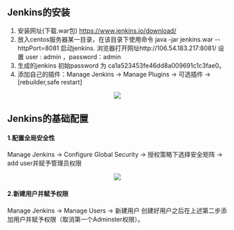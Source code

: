 ## Jenkins的安装 
     
1. 安装网址(下载.war包)
	https://www.jenkins.io/download/  
2. 放入centos服务器某一目录，在该目录下使用命令 java -jar jenkins.war --httpPort=8081 启动jenkins.
	浏览器打开网址http://106.54.183.217:8081/ 设置 user : admin ，password：admin  
3. 生成的jenkins 初始password 为 ca1a523453fe46dd8a009691c1c3fae0。
4. 添加自己的插件：Manage Jenkins -> Manage Plugins -> 可选插件  -> [rebuilder,safe restart]
<div align="center"><img src="https://nanganghuang.github.io/Jenkins/img/1.png" ></img></div>
	

## Jenkins的基础配置
#### 1.配置全局安全性  
Manage Jenkins -> Configure Global Security ->  授权策略下选择安全矩阵 -> add user并赋予管理员权限
<div align="center"><img src="https://nanganghuang.github.io/Jenkins/img/2.png" ></img></div>

#### 2.新建用户并赋予权限
Manage Jenkins -> Manage Users -> 新建用户
创建好用户之后在上述第二步添加用户并赋予权限（取消第一个Adminster权限）。
